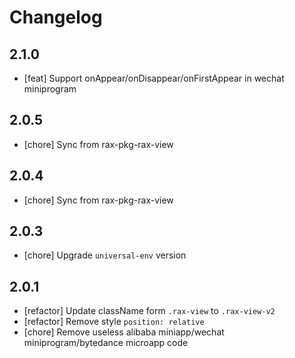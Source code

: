 # Changelog

## 2.1.0
- [feat] Support onAppear/onDisappear/onFirstAppear in wechat miniprogram
## 2.0.5
- [chore] Sync from rax-pkg-rax-view

## 2.0.4
- [chore] Sync from rax-pkg-rax-view

## 2.0.3
- [chore] Upgrade `universal-env` version

## 2.0.1
- [refactor] Update className form `.rax-view` to `.rax-view-v2`
- [refactor] Remove style `position: relative`
- [chore] Remove useless alibaba miniapp/wechat miniprogram/bytedance microapp code
